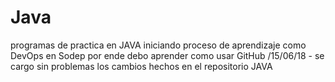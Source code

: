 # Java
programas de practica en JAVA
iniciando proceso de aprendizaje como DevOps en Sodep
por ende debo aprender como usar GitHub
/15/06/18 - se cargo sin problemas los cambios hechos en el repositorio JAVA
